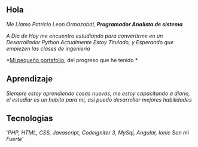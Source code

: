 ## Hola
*Me Llamo Patricio Leon Ormazabal, **Programador Analista de sistema***

*A Dia de Hoy me encuentro estudiando para convertirme en un Desarrollador Python*
*Actualmente Estoy Titulado, y Esperando que empiezen las clases de ingenieria*

*[Mi pequeño portafolio](patricioleon.dev), del progreso que he tenido *

## Aprendizaje

*Siempre estoy aprendiendo cosas nuevas, me estoy capacitando a diario, el estudiar
es un habito para mi, asi puedo desarrollar mejores habilidades*

## Tecnologias

'*PHP, HTML, CSS, Javascript, Codeigniter 3, MySql, Angular, Ionic Son mi Fuerte*'
